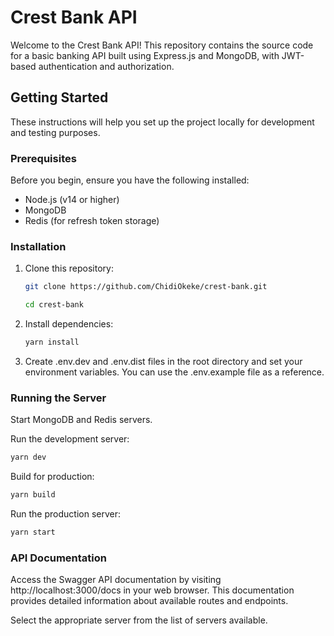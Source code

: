 # Crest Bank API

Welcome to the Crest Bank API! This repository contains the source code for a basic banking API built using Express.js and MongoDB, with JWT-based authentication and authorization.

## Getting Started

These instructions will help you set up the project locally for development and testing purposes.

### Prerequisites

Before you begin, ensure you have the following installed:

- Node.js (v14 or higher)
- MongoDB
- Redis (for refresh token storage)

### Installation

1. Clone this repository:

   ```bash
   git clone https://github.com/ChidiOkeke/crest-bank.git

   cd crest-bank

   ```

2. Install dependencies:

   ```sh
   yarn install
   ```

3. Create .env.dev and .env.dist files in the root directory and set your environment variables. You can use the .env.example file as a reference.

### Running the Server

Start MongoDB and Redis servers.

Run the development server:

```sh
yarn dev
```

Build for production:

```sh
yarn build
```

Run the production server:

```sh
yarn start
```

### API Documentation

Access the Swagger API documentation by visiting http://localhost:3000/docs in your web browser. This documentation provides detailed information about available routes and endpoints.

Select the appropriate server from the list of servers available.


